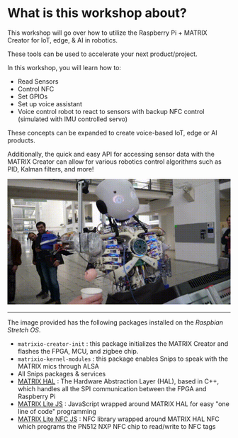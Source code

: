 # What is this workshop about?
This workshop will go over how to utilize the Raspberry Pi + MATRIX Creator for IoT, edge, & AI in robotics. 

These tools can be used to accelerate your next product/project.

In this workshop, you will learn how to:
- Read Sensors
- Control NFC
- Set GPIOs
- Set up voice assistant
- Voice control robot to react to sensors with backup NFC control (simulated with IMU controlled servo)

These concepts can be expanded to create voice-based IoT, edge or AI products.

Additionally, the quick and easy API for accessing sensor data with the MATRIX Creator can allow for various robotics control algorithms such as PID, Kalman filters, and more!

![](/images/matrix_robots.gif)

***
The image provided has the following packages installed on the *Raspbian Stretch OS*.
- `matrixio-creator-init` : this package initializes the MATRIX Creator and flashes the FPGA, MCU, and zigbee chip.
- `matrixio-kernel-modules` : this package enables Snips to speak with the MATRIX mics through ALSA
- All Snips packages & services
- [MATRIX HAL](https://matrix-io.github.io/matrix-documentation/matrix-hal/overview/) : The Hardware Abstraction Layer (HAL), based in C++, which handles all the SPI communication between the FPGA and Raspberry Pi
- [MATRIX Lite JS](https://matrix-io.github.io/matrix-documentation/matrix-lite/getting-started/javascript/) : JavaScript wrapped around MATRIX HAL for easy "one line of code" programming
- [MATRIX Lite NFC JS](https://matrix-io.github.io/matrix-documentation/matrix-lite/js-reference/nfc/) : NFC library wrapped around MATRIX HAL NFC which programs the PN512 NXP NFC chip to read/write to NFC tags

